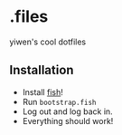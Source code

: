 # .files
yiwen's cool dotfiles

## Installation
- Install [fish](http://fishshell.com/)!
- Run `bootstrap.fish`
- Log out and log back in.
- Everything should work!
